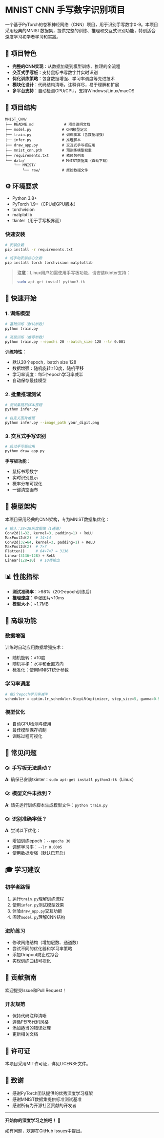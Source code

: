 # MNIST CNN 手写数字识别项目

一个基于PyTorch的卷积神经网络（CNN）项目，用于识别手写数字0-9。本项目采用经典的MNIST数据集，提供完整的训练、推理和交互式识别功能，特别适合深度学习初学者学习和实践。

## 🚀 项目特色

- **完整的CNN实现**：从数据加载到模型训练、推理的全流程
- **交互式手写板**：支持鼠标书写数字并实时识别
- **优化训练策略**：包含数据增强、学习率调度等先进技术
- **模块化设计**：代码结构清晰，注释详尽，易于理解和扩展
- **多平台支持**：自动检测GPU/CPU，支持Windows/Linux/macOS

## 📁 项目结构

```
MNIST_CNN/
├── README.md              # 项目说明文档
├── model.py              # CNN模型定义
├── train.py              # 训练脚本（含数据增强）
├── infer.py              # 推理脚本
├── draw_app.py           # 交互式手写板应用
├── mnist_cnn.pth         # 预训练模型权重
├── requirements.txt      # 依赖包列表
└── data/                 # MNIST数据集（自动下载）
    └── MNIST/
        └── raw/          # 原始数据文件
```

## ⚙️ 环境要求

- Python 3.8+
- PyTorch 1.9+（CPU或GPU版本）
- torchvision
- matplotlib
- tkinter（用于手写板界面）

### 快速安装

```bash
# 安装依赖
pip install -r requirements.txt

# 或手动安装核心依赖
pip install torch torchvision matplotlib
```

> **注意**：Linux用户如需使用手写板功能，请安装tkinter支持：
> ```bash
> sudo apt-get install python3-tk
> ```

## 🎯 快速开始

### 1. 训练模型

```bash
# 基础训练（默认参数）
python train.py

# 高级训练（推荐参数）
python train.py --epochs 20 --batch_size 128 --lr 0.001
```

**训练特性**：
- 默认20个epoch，batch size 128
- 数据增强：随机旋转±10度，随机平移
- 学习率调度：每5个epoch学习率减半
- 自动保存最佳模型

### 2. 批量推理测试

```bash
# 测试集随机样本推理
python infer.py

# 自定义图片推理
python infer.py --image_path your_digit.png
```

### 3. 交互式手写识别

```bash
# 启动手写板应用
python draw_app.py
```

**手写板功能**：
- 鼠标书写数字
- 实时识别显示
- 概率分布可视化
- 一键清空画布

## 🧠 模型架构

本项目采用经典的CNN架构，专为MNIST数据集优化：

```python
# 输入：28×28灰度图像（1通道）
Conv2d(1→32, kernel=3, padding=1) + ReLU
MaxPool2d(2)  # 14×14
Conv2d(32→64, kernel=3, padding=1) + ReLU  
MaxPool2d(2)  # 7×7
Flatten()     # 64×7×7 = 3136
Linear(3136→128) + ReLU
Linear(128→10)  # 10类输出
```

## 📊 性能指标

- **测试准确率**：>98%（20个epoch训练后）
- **推理速度**：单张图片<10ms
- **模型大小**：~1.7MB

## 🔧 高级功能

### 数据增强
训练时自动应用数据增强技术：
- 随机旋转：±10度
- 随机平移：水平和垂直方向
- 标准化：使用MNIST统计参数

### 学习率调度
```python
# 每5个epoch学习率减半
scheduler = optim.lr_scheduler.StepLR(optimizer, step_size=5, gamma=0.5)
```

### 模型优化
- 自动GPU检测与使用
- 最佳模型保存机制
- 训练过程可视化

## 🐛 常见问题

### Q: 手写板无法启动？
**A**: 确保已安装tkinter：`sudo apt-get install python3-tk`（Linux）

### Q: 模型文件未找到？
**A**: 请先运行训练脚本生成模型文件：`python train.py`

### Q: 识别准确率低？
**A**: 尝试以下优化：
- 增加训练epoch：`--epochs 30`
- 调整学习率：`--lr 0.0005`
- 使用数据增强（默认已开启）

## 🎓 学习建议

### 初学者路径
1. 运行`train.py`理解训练流程
2. 使用`infer.py`测试模型效果
3. 体验`draw_app.py`交互功能
4. 阅读`model.py`理解CNN结构

### 进阶练习
- 修改网络结构（增加层数、通道数）
- 尝试不同的优化器和学习率策略
- 添加Dropout防止过拟合
- 实现训练曲线可视化

## 🤝 贡献指南

欢迎提交Issue和Pull Request！

### 开发规范
- 保持代码注释清晰
- 遵循PEP8代码风格
- 添加适当的错误处理
- 更新相关文档

## 📄 许可证

本项目采用MIT许可证，详见LICENSE文件。

## 🙏 致谢

- 感谢PyTorch团队提供的优秀深度学习框架
- 感谢MNIST数据集提供标准测试基准
- 感谢所有为开源社区贡献的开发者

---

**开始你的深度学习之旅吧！** 🚀

如有问题，欢迎在GitHub Issues中提出。